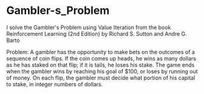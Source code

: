 # Gambler-s_Problem
I solve the Gambler's Problem using Value Iteration from the book Reinforcement Learning (2nd Edition) by Richard S. Sutton and Andre G. Barto


Problem:
A gambler has the opportunity to make bets on
the outcomes of a sequence of coin flips. If the coin comes up heads, he wins as many
dollars as he has staked on that flip; if it is tails, he loses his stake. The game ends
when the gambler wins by reaching his goal of $100, or loses by running out of money.
On each flip, the gambler must decide what portion of his capital to stake, in integer
numbers of dollars.
